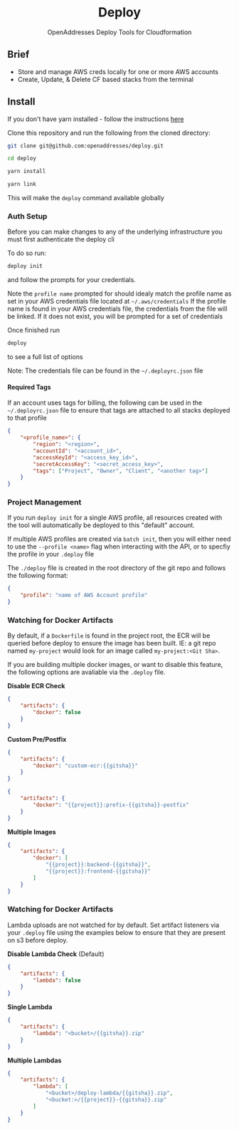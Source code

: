 <h1 align="center">Deploy</h1>

<p align="center">OpenAddresses Deploy Tools for Cloudformation</p>

## Brief

- Store and manage AWS creds locally for one or more AWS accounts
- Create, Update, & Delete CF based stacks from the terminal

## Install

If you don't have yarn installed - follow the instructions [here](https://classic.yarnpkg.com/en/docs/install)

Clone this repository and run the following from the cloned directory:

```sh
git clone git@github.com:openaddresses/deploy.git

cd deploy

yarn install

yarn link
```

This will make the `deploy` command available globally

### Auth Setup

Before you can make changes to any of the underlying infrastructure you must first authenticate the deploy cli

To do so run:

```sh
deploy init
```

and follow the prompts for your credentials.

Note the `profile name` prompted for should idealy match the profile name as set in your AWS credentials
file located at `~/.aws/credentials` If the profile name is found in your AWS credentials file, the
credentials from the file will be linked. If it does not exist, you will be prompted for a set of credentials

Once finished run

```sh
deploy
```

to see a full list of options

Note: The credentials file can be found in the `~/.deployrc.json` file

#### Required Tags

If an account uses tags for billing, the following can be used in the `~/.deployrc.json` file to ensure that
tags are attached to all stacks deployed to that profile

```JSON
{
    "<profile_name>": {
        "region": "<region>",
        "accountId": "<account_id>",
        "accessKeyId": "<access_key_id>",
        "secretAccessKey": "<secret_access_key>",
        "tags": ["Project", "Owner", "Client", "<another tag>"]
    }
}
```

### Project Management

If you run `deploy init` for a single AWS profile, all resources created with the tool will automatically
be deployed to this "default" account.

If multiple AWS profiles are created via `batch init`, then you will either need to use
the `--profile <name>` flag when interacting with the API, or to specfiy the profile in your `.deploy` file

The `./deploy` file is created in the root directory of the git repo and follows the following format:

```JSON
{
    "profile": "name of AWS Account profile"
}
```

### Watching for Docker Artifacts

By default, if a `Dockerfile` is found in the project root, the ECR will be queried before deploy to ensure
the image has been built. IE: a git repo named `my-project` would look for an image called `my-project:<Git Sha>`.

If you are building multiple docker images, or want to disable this feature, the following options are avaliable
via the `.deploy` file.

**Disable ECR Check**

```JSON
{
    "artifacts": {
        "docker": false
    }
}
```
**Custom Pre/Postfix**

```JSON
{
    "artifacts": {
        "docker": "custom-ecr:{{gitsha}}"
    }
}
```

```JSON
{
    "artifacts": {
        "docker": "{{project}}:prefix-{{gitsha}}-postfix"
    }
}
```

**Multiple Images**

```JSON
{
    "artifacts": {
        "docker": [
            "{{project}}:backend-{{gitsha}}",
            "{{project}}:frontend-{{gitsha}}"
        ]
    }
}
```

### Watching for Docker Artifacts

Lambda uploads are not watched for by default. Set artifact listeners via your `.deploy` file
using the examples below to ensure that they are present on s3 before deploy.

**Disable Lambda Check** (Default)

```JSON
{
    "artifacts": {
        "lambda": false
    }
}
```

**Single Lambda**

```JSON
{
    "artifacts": {
        "lambda": "<bucket>/{{gitsha}}.zip"
    }
}
```

**Multiple Lambdas**

```JSON
{
    "artifacts": {
        "lambda": [
            "<bucket>/deploy-lambda/{{gitsha}}.zip",
            "<bucket:>/{{project}}-{{gitsha}}.zip"
        ]
    }
}
```
